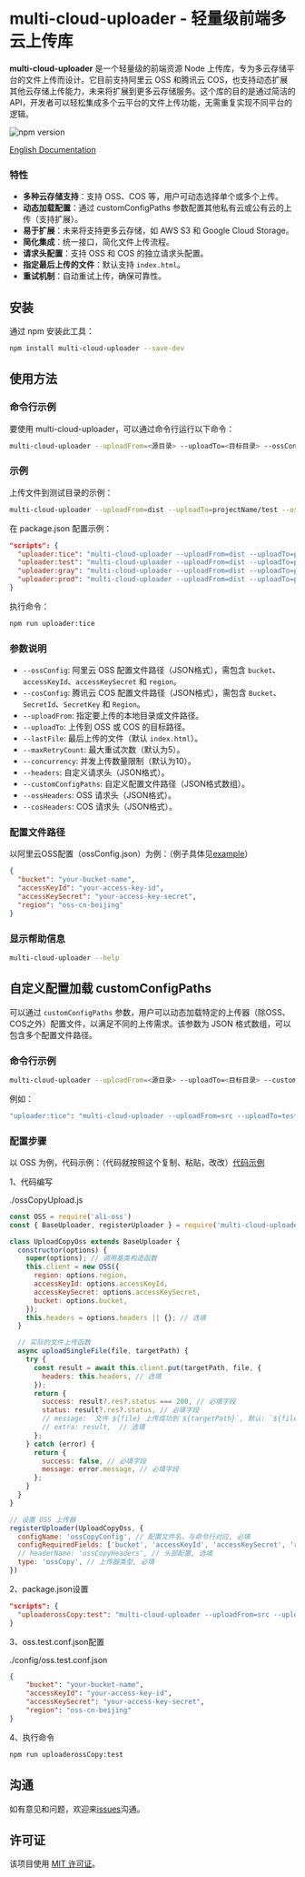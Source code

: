 # multi-cloud-uploader - 轻量级前端多云上传库

**multi-cloud-uploader** 是一个轻量级的前端资源 Node 上传库，专为多云存储平台的文件上传而设计。它目前支持阿里云 OSS 和腾讯云 COS，也支持动态扩展其他云存储上传能力，未来将扩展到更多云存储服务。这个库的目的是通过简洁的 API，开发者可以轻松集成多个云平台的文件上传功能，无需重复实现不同平台的逻辑。

![npm version](https://img.shields.io/npm/v/multi-cloud-uploader)

[English Documentation](https://github.com/SailingCoder/multi-cloud-uploader/blob/main/doc/README_EN.md)

### 特性

*   **多种云存储支持**：支持 OSS、COS 等，用户可动态选择单个或多个上传。
*   **动态加载配置**：通过 customConfigPaths 参数配置其他私有云或公有云的上传（支持扩展）。
*   **易于扩展**：未来将支持更多云存储，如 AWS S3 和 Google Cloud Storage。
*   **简化集成**：统一接口，简化文件上传流程。
*   **请求头配置**：支持 OSS 和 COS 的独立请求头配置。
*   **指定最后上传的文件**：默认支持 `index.html`。
*   **重试机制**：自动重试上传，确保可靠性。

## 安装

通过 npm 安装此工具：

```bash
npm install multi-cloud-uploader --save-dev 
```

## 使用方法

### 命令行示例

要使用 multi-cloud-uploader，可以通过命令行运行以下命令：

```bash
multi-cloud-uploader --uploadFrom=<源目录> --uploadTo=<目标目录> --ossConfig=<oss配置文件>
```

### 示例

上传文件到测试目录的示例：

```bash
multi-cloud-uploader --uploadFrom=dist --uploadTo=projectName/test --ossConfig=./oss.test.conf.json 
```

在 package.json 配置示例：

```json
"scripts": {
  "uploader:tice": "multi-cloud-uploader --uploadFrom=dist --uploadTo=projectName/tice --ossConfig=./config/oss.tice.conf.json",
  "uploader:test": "multi-cloud-uploader --uploadFrom=dist --uploadTo=projectName/test --ossConfig=./config/oss.test.conf.json",
  "uploader:gray": "multi-cloud-uploader --uploadFrom=dist --uploadTo=projectName/gray --ossConfig=./config/oss.gray.conf.json",
  "uploader:prod": "multi-cloud-uploader --uploadFrom=dist --uploadTo=projectName/prod --ossConfig=./config/oss.prod.conf.json"
}
```

执行命令：

```bash
npm run uploader:tice
```

### 参数说明

*   `--ossConfig`: 阿里云 OSS 配置文件路径（JSON格式），需包含 `bucket`、`accessKeyId`、`accessKeySecret` 和 `region`。
*   `--cosConfig`: 腾讯云 COS 配置文件路径（JSON格式），需包含 `Bucket`、`SecretId`、`SecretKey` 和 `Region`。
*   `--uploadFrom`: 指定要上传的本地目录或文件路径。
*   `--uploadTo`: 上传到 OSS 或 COS 的目标路径。
*   `--lastFile`: 最后上传的文件（默认 `index.html`）。
*   `--maxRetryCount`: 最大重试次数（默认为5）。
*   `--concurrency`: 并发上传数量限制（默认为10）。
*   `--headers`: 自定义请求头（JSON格式）。
*   `--customConfigPaths`: 自定义配置文件路径（JSON格式数组）。
*   `--ossHeaders`: OSS 请求头（JSON格式）。
*   `--cosHeaders`: COS 请求头（JSON格式）。

### 配置文件路径 

以阿里云OSS配置（ossConfig.json）为例：（例子具体见[example](https://github.com/SailingCoder/multi-cloud-uploader/tree/main/example/config)）

```json
{
  "bucket": "your-bucket-name",
  "accessKeyId": "your-access-key-id",
  "accessKeySecret": "your-access-key-secret",
  "region": "oss-cn-beijing"
}
```

### 显示帮助信息

```bash
multi-cloud-uploader --help
```

## 自定义配置加载 customConfigPaths

可以通过 `customConfigPaths` 参数，用户可以动态加载特定的上传器（除OSS、COS之外）配置文件，以满足不同的上传需求。该参数为 JSON 格式数组，可以包含多个配置文件路径。

### 命令行示例

```bash
multi-cloud-uploader --uploadFrom=<源目录> --uploadTo=<目标目录> --customConfigPaths='[<配置文件路径1>, <配置文件路径2>]' --ossConfig=<oss配置文件>
```

例如：

```bash
"uploader:tice": "multi-cloud-uploader --uploadFrom=src --uploadTo=test/sailing  --customConfigPaths='[\"./src/upload/ossUpload\"]' --ossConfig=./oss.tice.conf.json",
```

### 配置步骤

以 OSS 为例，代码示例：（代码就按照这个复制、粘贴，改改）[代码示例](https://github.com/SailingCoder/multi-cloud-uploader/tree/main/example/upload)

1、代码编写

./ossCopyUpload.js

```js
const OSS = require('ali-oss')
const { BaseUploader, registerUploader } = require('multi-cloud-uploader');

class UploadCopyOss extends BaseUploader {
  constructor(options) {
    super(options); // 调用基类构造函数
    this.client = new OSS({
      region: options.region,
      accessKeyId: options.accessKeyId,
      accessKeySecret: options.accessKeySecret,
      bucket: options.bucket,
    });
    this.headers = options.headers || {}; // 选填
  }

  // 实际的文件上传函数
  async uploadSingleFile(file, targetPath) {
    try {
      const result = await this.client.put(targetPath, file, {
        headers: this.headers, // 选填
      });
      return {
        success: result?.res?.status === 200, // 必填字段
        status: result?.res?.status, // 必填字段
        // message: `文件 ${file} 上传成功到 ${targetPath}`, 默认: `${file} -> ${targetPath}` // 选填
        // extra: result,  // 选填
      };
    } catch (error) {
      return {
        success: false, // 必填字段
        message: error.message, // 必填字段
      };
    }
  }
}

// 设置 OSS 上传器
registerUploader(UploadCopyOss, {
  configName: 'ossCopyConfig', // 配置文件名，与命令行对应, 必填
  configRequiredFields: ['bucket', 'accessKeyId', 'accessKeySecret', 'region'], // 必填
  // headerName: 'ossCopyHeaders', // 头部配置, 选填
  type: 'ossCopy', // 上传器类型, 必填
})
```

2、package.json设置

```json
"scripts": {
  "uploaderossCopy:test": "multi-cloud-uploader --uploadFrom=src --uploadTo=sailing/test  --customConfigPaths='[\"./ossCopyUpload.js\"]' --ossCopyConfig=./config/oss.test.conf.json"
}
```

3、oss.test.conf.json配置

./config/oss.test.conf.json

```json
{
    "bucket": "your-bucket-name",
    "accessKeyId": "your-access-key-id",
    "accessKeySecret": "your-access-key-secret",
    "region": "oss-cn-beijing"
}
```

4、执行命令

```bash
npm run uploaderossCopy:test
```

## 沟通

如有意见和问题，欢迎来[issues](https://github.com/SailingCoder/multi-cloud-uploader/issues)沟通。

## 许可证

该项目使用 [MIT 许可证](LICENSE)。